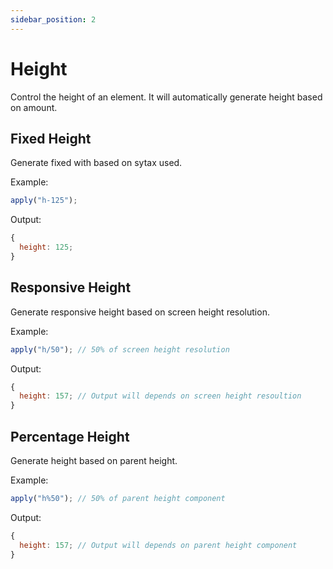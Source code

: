```yaml
---
sidebar_position: 2
---
```


# Height

Control the height of an element. It will automatically generate height based on amount.

## Fixed Height

Generate fixed with based on sytax used.

Example:

```jsx harmony
apply("h-125");
```

Output:

```jsx harmony
{
  height: 125;
}
```

## Responsive Height

Generate responsive height based on screen height resolution.

Example:

```jsx harmony
apply("h/50"); // 50% of screen height resolution
```

Output:

```jsx harmony
{
  height: 157; // Output will depends on screen height resoultion
}
```

## Percentage Height

Generate height based on parent height.

Example:

```jsx harmony
apply("h%50"); // 50% of parent height component
```

Output:

```jsx harmony
{
  height: 157; // Output will depends on parent height component
}
```
